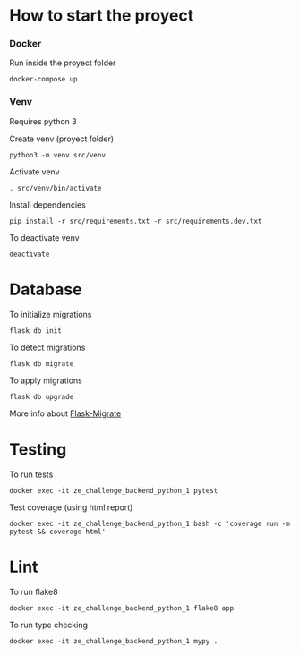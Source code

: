 # How to start the proyect

### Docker

Run inside the proyect folder

    docker-compose up

### Venv

Requires python 3

Create venv (proyect folder)

    python3 -m venv src/venv

Activate venv

    . src/venv/bin/activate

Install dependencies

    pip install -r src/requirements.txt -r src/requirements.dev.txt

To deactivate venv

    deactivate


# Database

To initialize migrations

    flask db init

To detect migrations 

    flask db migrate

To apply migrations

    flask db upgrade

More info about [Flask-Migrate ](https://flask-migrate.readthedocs.io/en/latest/)

# Testing

To run tests

    docker exec -it ze_challenge_backend_python_1 pytest

Test coverage (using html report)

    docker exec -it ze_challenge_backend_python_1 bash -c 'coverage run -m pytest && coverage html'

# Lint

To run flake8

    docker exec -it ze_challenge_backend_python_1 flake8 app

To run type checking

    docker exec -it ze_challenge_backend_python_1 mypy .